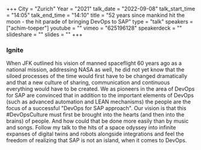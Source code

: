 +++
City = "Zurich"
Year = "2021"
talk_date = "2022-09-08"
talk_start_time = "14:05"
talk_end_time = "14:10"
title = "52 years since mankind hit the moon - the hit parade of bringing DevOps to SAP"
type = "talk"
speakers = ["achim-toeper"]
youtube = ""
vimeo = "625196128"
speakerdeck = ""
slideshare = ""
slides = ""
+++

### Ignite

When JFK outlined his vision of manned spaceflight 60 years ago as a national mission, addressing NASA as well, he did not yet know that the siloed processes of the time would first have to be changed dramatically and that a new culture of sharing, communication and continuous everything would have to be created. We as pioneers in the area of DevOps for SAP are convinced that in addition to the important elements of DevOps (such as advanced automation and LEAN mechanisms) the people are the focus of a successful "DevOps for SAP approach". Our vision is that this #DevOpsCulture must first be brought into the hearts (and then into the brains) of people. And how could that be done more easily than by music and songs. Follow my talk to the hits of a space odyssey into infinite expanses of digital twins and robots alongside integrations and feel the freedom of realizing that SAP is not an island, when it comes to DevOps.